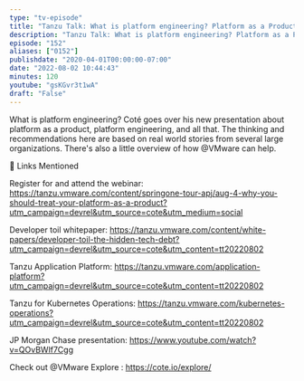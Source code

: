 ```yaml
---
type: "tv-episode"
title: "Tanzu Talk: What is platform engineering? Platform as a Product, Building a Platform for Kubernetes"
description: "Tanzu Talk: What is platform engineering? Platform as a Product, Building a Platform for Kubernetes"
episode: "152"
aliases: ["0152"]
publishdate: "2020-04-01T00:00:00-07:00"
date: "2022-08-02 10:44:43"
minutes: 120
youtube: "gsKGvr3t1wA"
draft: "False"
---
```


What is platform engineering? Coté goes over his new presentation about platform as a product, platform engineering, and all that. The thinking and recommendations here are based on real world stories from several large organizations. There's also a little overview of how @VMware can help. 

💾 Links Mentioned

Register for and attend the webinar: https://tanzu.vmware.com/content/springone-tour-apj/aug-4-why-you-should-treat-your-platform-as-a-product?utm_campaign=devrel&utm_source=cote&utm_medium=social

Developer toil whitepaper: https://tanzu.vmware.com/content/white-papers/developer-toil-the-hidden-tech-debt?utm_campaign=devrel&utm_source=cote&utm_content=tt20220802

Tanzu Application Platform: https://tanzu.vmware.com/application-platform?utm_campaign=devrel&utm_source=cote&utm_content=tt20220802

Tanzu for Kubernetes Operations: https://tanzu.vmware.com/kubernetes-operations?utm_campaign=devrel&utm_source=cote&utm_content=tt20220802

JP Morgan Chase presentation: https://www.youtube.com/watch?v=QOvBWlf7Cgg

Check out @VMware Explore : https://cote.io/explore/